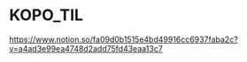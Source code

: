 # KOPO_TIL
https://www.notion.so/fa09d0b1515e4bd49916cc6937faba2c?v=a4ad3e99ea4748d2add75fd43eaa13c7

